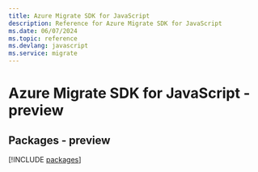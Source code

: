 ```yaml
---
title: Azure Migrate SDK for JavaScript
description: Reference for Azure Migrate SDK for JavaScript
ms.date: 06/07/2024
ms.topic: reference
ms.devlang: javascript
ms.service: migrate
---
```

# Azure Migrate SDK for JavaScript - preview
## Packages - preview
[!INCLUDE [packages](migrate-index.md)]
